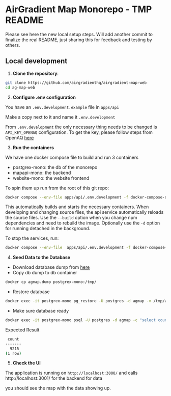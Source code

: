 # AirGradient Map Monorepo - TMP README

Please see here the new local setup steps. Will add another commit to finalize the real README, just sharing this for feedback and testing by others.

## Local development

1. **Clone the repository**:

```bash
git clone https://github.com/airgradienthq/airgradient-map-web
cd ag-map-web
```

2. **Configure .env configuration**

You have an `.env.development.example` file in `apps/api`

Make a copy next to it and name it `.env.development`

From `.env.development` the only necessary thing needs to be changed is `API_KEY_OPENAQ` configuration. To get the key, please follow steps from OpenAQ [here](https://docs.openaq.org/using-the-api/api-key)

3. **Run the containers**

We have one docker compose file to build and run 3 containers

- postgrex-mono: the db of the monorepo
- mapapi-mono: the backend
- website-mono: the website frontend

To spin them up run from the root of this git repo:

```bash
docker compose --env-file apps/api/.env.development -f docker-compose-dev.yml up
```

This automatically builds and starts the necessary containers. When developing and changing source files, the api service automatically reloads the source files. Use the `--build` option when you change npm dependencies and need to rebuild the image. Optionally use the `-d` option for running detached in the background.

To stop the services, run:

```sh
docker compose --env-file  apps/api/.env.development -f docker-compose-dev.yml down
```

4. **Seed Data to the Database**

- Download database dump from [here](https://drive.google.com/drive/folders/1DU66VaaAoA4704MBNQtk9irZ0QVrO1kO?usp=sharing)
- Copy db dump to db container

```bash
docker cp agmap.dump postgrex-mono:/tmp/
```

- Restore database

```bash
docker exec -it postgrex-mono pg_restore -U postgres -d agmap -v /tmp/agmap.dump
```

- Make sure database ready

```bash
docker exec -it postgrex-mono psql -U postgres -d agmap -c "select count(*) from location;"
```

Expected Result

```bash
 count
-------
  9215
(1 row)
```

5. **Check the UI**

The application is running on `http://localhost:3000/` and calls http://localhost:3001/ for the backend for data

you should see the map with the data showing up.

